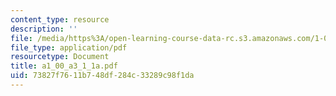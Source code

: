 ```yaml
---
content_type: resource
description: ''
file: /media/https%3A/open-learning-course-data-rc.s3.amazonaws.com/1-051-structural-engineering-design-fall-2003/73827f7611b748df284c33289c98f1da_a1_00_a3_1_1a.pdf
file_type: application/pdf
resourcetype: Document
title: a1_00_a3_1_1a.pdf
uid: 73827f76-11b7-48df-284c-33289c98f1da
---
```

